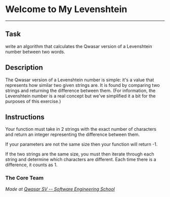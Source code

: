 # Welcome to My Levenshtein
***

## Task
write an algorithm that calculates the Qwasar version of a Levenshtein number between two words.

## Description
The Qwasar version of a Levenshtein number is simple: it's a value that represents how similar two given strings are.
It is found by comparing two strings and returning the difference between them. (For information, the Levenshtein number is a real concept but we've simplified it a bit for the purposes of this exercise.)


## Instructions
Your function must take in 2 strings with the exact number of characters and return an integer representing the difference between them.

If your parameters are not the same size then your function will return -1.

If the two strings are the same size, you must then iterate through each string and determine which characters are different. Each time there is a difference, it counts as 1.

### The Core Team

<span><i>Made at <a href='https://qwasar.io'>Qwasar SV -- Software Engineering School</a></i></span>

